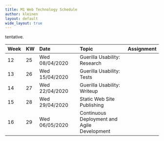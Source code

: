 ```yaml
---
title: M1 Web Technology Schedule
author: kleinen
layout: default
wide_layout: true
---
```

tentative.

| Week | KW | Date           |  | Topic                                       | Assignment |
|:-----|:---|:---------------|:-|:--------------------------------------------|:-----------|
| 12   | 25 | Wed 08/04/2020 |  | Guerilla Usability: Research                |            |
| 13   | 26 | Wed 15/04/2020 |  | Guerilla Usability: Tests                   |            |
| 14   | 27 | Wed 22/04/2020 |  | Guerilla Usability: Writeup                 |            |
| 15   | 28 | Wed 29/04/2020 |  | Static Web Site Publishing                  |            |
| 16   | 29 | Wed 06/05/2020 |  | Continuous Deployment and Agile Development |            |
